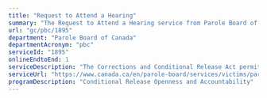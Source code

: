 ```yaml
---
title: "Request to Attend a Hearing"
summary: "The Request to Attend a Hearing service from Parole Board of Canada is available end-to-end online, according to the GC Service Inventory."
url: "gc/pbc/1895"
department: "Parole Board of Canada"
departmentAcronym: "pbc"
serviceId: "1895"
onlineEndtoEnd: 1
serviceDescription: "The Corrections and Conditional Release Act permits victims and other observers to attend Parole Board of Canada hearings in the spirit of openness and accountability, and to contribute to better public understanding of the parole decision-making process."
serviceUrl: "https://www.canada.ca/en/parole-board/services/victims/participating-in-the-parole-process-as-a-victim/attending-a-parole-hearing.html"
programDescription: "Conditional Release Openness and Accountability"
---
```

